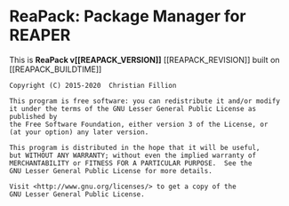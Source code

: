 # ReaPack: Package Manager for REAPER

This is **ReaPack v[[REAPACK_VERSION]]** [[REAPACK_REVISION]] built on [[REAPACK_BUILDTIME]]

```
Copyright (C) 2015-2020  Christian Fillion

This program is free software: you can redistribute it and/or modify
it under the terms of the GNU Lesser General Public License as published by
the Free Software Foundation, either version 3 of the License, or
(at your option) any later version.

This program is distributed in the hope that it will be useful,
but WITHOUT ANY WARRANTY; without even the implied warranty of
MERCHANTABILITY or FITNESS FOR A PARTICULAR PURPOSE.  See the
GNU Lesser General Public License for more details.

Visit <http://www.gnu.org/licenses/> to get a copy of the
GNU Lesser General Public License.
```
